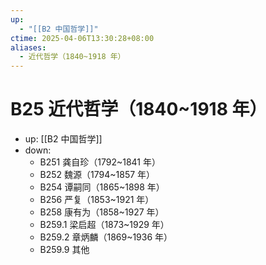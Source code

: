```yaml
---
up:
  - "[[B2 中国哲学]]"
ctime: 2025-04-06T13:30:28+08:00
aliases:
  - 近代哲学（1840~1918 年）
---
```


# B25 近代哲学（1840~1918 年）

- up: [[B2 中国哲学]]
- down:	
	- B251 龚自珍（1792~1841 年）
	- B252 魏源（1794~1857 年）
	- B254 谭嗣同（1865~1898 年）
	- B256 严复（1853~1921 年）
	- B258 康有为（1858~1927 年）
	- B259.1 梁启超（1873~1929 年）
	- B259.2 章炳麟（1869~1936 年）
	- B259.9 其他
	

